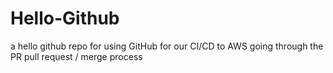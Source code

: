 # Hello-Github
a hello github repo for using GitHub for our CI/CD to AWS
going through the PR pull request / merge process
